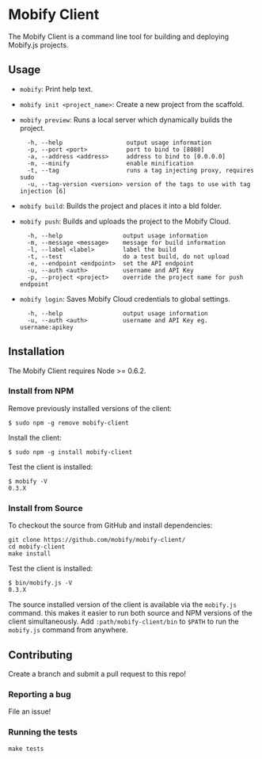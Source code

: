 # Mobify Client

The Mobify Client is a command line tool for building and deploying Mobify.js projects.

## Usage

* `mobify`: Print help text.

* `mobify init <project_name>`: Create a new project from the scaffold.

* `mobify preview`: Runs a local server which dynamically builds the project.

        -h, --help                  output usage information
        -p, --port <port>           port to bind to [8080]
        -a, --address <address>     address to bind to [0.0.0.0]
        -m, --minify                enable minification
        -t, --tag                   runs a tag injecting proxy, requires sudo
        -u, --tag-version <version> version of the tags to use with tag injection [6]

* `mobify build`: Builds the project and places it into a bld folder.

* `mobify push`: Builds and uploads the project to the Mobify Cloud.

        -h, --help                 output usage information
        -m, --message <message>    message for build information
        -l, --label <label>        label the build
        -t, --test                 do a test build, do not upload
        -e, --endpoint <endpoint>  set the API endpoint
        -u, --auth <auth>          username and API Key
        -p, --project <project>    override the project name for push endpoint

* `mobify login`: Saves Mobify Cloud credentials to global settings.

        -h, --help                 output usage information
        -u, --auth <auth>          username and API Key eg. username:apikey


## Installation

The Mobify Client requires Node >= 0.6.2. 

### Install from NPM

Remove previously installed versions of the client:

    $ sudo npm -g remove mobify-client

Install the client:

    $ sudo npm -g install mobify-client

Test the client is installed:

    $ mobify -V
    0.3.X

### Install from Source

To checkout the source from GitHub and install dependencies:

    git clone https://github.com/mobify/mobify-client/
    cd mobify-client
    make install

Test the client is installed:

    $ bin/mobify.js -V
    0.3.X

The source installed version of the client is available via the `mobify.js` command. this makes it easier to run both source and NPM versions of the client simultaneously. Add `:path/mobify-client/bin` to `$PATH` to run the `mobify.js` command from anywhere.

## Contributing

Create a branch and submit a pull request to this repo!

### Reporting a bug

File an issue!

### Running the tests

    make tests